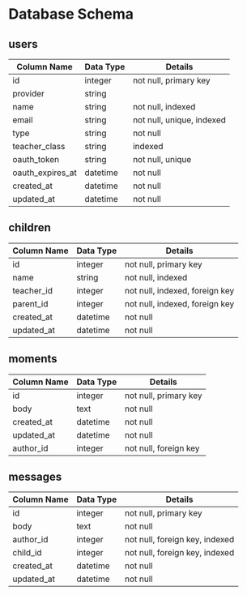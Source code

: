 # Database Schema

## users

Column Name | Data Type | Details
------------|-----------|-----------
id          | integer   | not null, primary key
provider    | string    |
name        | string    | not null, indexed
email       | string    | not null, unique, indexed
type        | string    | not null
teacher_class | string  | indexed
oauth_token | string    | not null, unique
oauth_expires_at | datetime | not null
created_at  | datetime  | not null
updated_at  | datetime  | not null

## children

Column Name | Data Type | Details
------------|-----------|-----------
id          | integer   | not null, primary key
name        | string    | not null, indexed
teacher_id  | integer   | not null, indexed, foreign key
parent_id   | integer   | not null, indexed, foreign key
created_at  | datetime  | not null
updated_at  | datetime  | not null

## moments

Column Name | Data Type | Details
------------|-----------|-----------
id          | integer   | not null, primary key
body        | text      | not null
created_at  | datetime  | not null
updated_at  | datetime  | not null
author_id   | integer   | not null, foreign key

## messages

Column Name | Data Type | Details
------------|-----------|-----------
id          | integer   | not null, primary key
body        | text      | not null
author_id   | integer   | not null, foreign key, indexed
child_id    | integer   | not null, foreign key, indexed
created_at  | datetime  | not null
updated_at  | datetime  | not null
